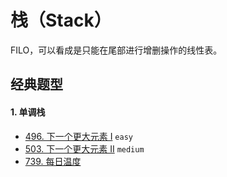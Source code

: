 # 栈（Stack）

FILO，可以看成是只能在尾部进行增删操作的线性表。




## 经典题型

#### 1. 单调栈

- [496. 下一个更大元素 I](https://leetcode-cn.com/problems/next-greater-element-i/) `easy`
- [503. 下一个更大元素 II](https://leetcode-cn.com/problems/next-greater-element-ii/) `medium`
- [739. 每日温度](https://leetcode-cn.com/problems/daily-temperatures/)
